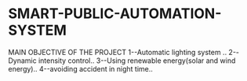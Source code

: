 # SMART-PUBLIC-AUTOMATION-SYSTEM

MAIN OBJECTIVE OF THE PROJECT
1--Automatic lighting system ..
2--Dynamic intensity control..
3--Using renewable energy(solar and wind energy)..
4--avoiding accident in night time..
